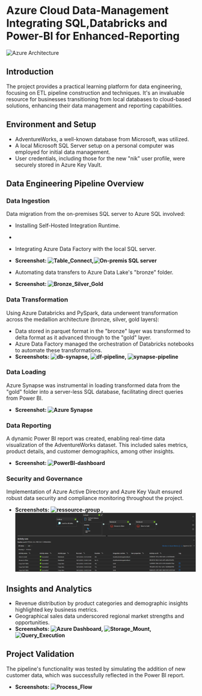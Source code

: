 # Azure Cloud Data-Management Integrating SQL,Databricks and Power-BI for Enhanced-Reporting

![Azure Architecture](https://github.com/neelgandhi108/Azure-Cloud-Data-Management-Integrating-SQL-Databricks-and-Power-BI-for-Enhanced-Reporting/tree/main/assets/Azure_Architecture.png)

## Introduction

The project provides a practical learning platform for data engineering, focusing on ETL pipeline construction and techniques. It's an invaluable resource for businesses transitioning from local databases to cloud-based solutions, enhancing their data management and reporting capabilities.

## Environment and Setup

- AdventureWorks, a well-known database from Microsoft, was utilized.
- A local Microsoft SQL Server setup on a personal computer was employed for initial data management.
- User credentials, including those for the new "nik" user profile, were securely stored in Azure Key Vault.

## Data Engineering Pipeline Overview

### Data Ingestion

Data migration from the on-premises SQL server to Azure SQL involved:

- Installing Self-Hosted Integration Runtime.
- 
- Integrating Azure Data Factory with the local SQL server.
 - **Screenshot:  ![Table_Connect](https://github.com/neelgandhi108/Azure-Cloud-Data-Management-Integrating-SQL-Databricks-and-Power-BI-for-Enhanced-Reporting/tree/main/assets/Table_Connect.png),![On-premis SQL server](https://github.com/neelgandhi108/Azure-Cloud-Data-Management-Integrating-SQL-Databricks-and-Power-BI-for-Enhanced-Reporting/tree/main/assets/On-premis_SQL_server.png)**
   
- Automating data transfers to Azure Data Lake's "bronze" folder.
- **Screenshot: ![Bronze_Silver_Gold](https://github.com/neelgandhi108/Azure-Cloud-Data-Management-Integrating-SQL-Databricks-and-Power-BI-for-Enhanced-Reporting/tree/main/assets/Bronze_Silver_Gold.png)**

### Data Transformation

Using Azure Databricks and PySpark, data underwent transformation across the medallion architecture (bronze, silver, gold layers):

- Data stored in parquet format in the "bronze" layer was transformed to delta format as it advanced through to the "gold" layer.
- Azure Data Factory managed the orchestration of Databricks notebooks to automate these transformations.
- **Screenshots: ![db-synapse](https://github.com/neelgandhi108/Azure-Cloud-Data-Management-Integrating-SQL-Databricks-and-Power-BI-for-Enhanced-Reporting/tree/main/assets/db-synapse.png), ![df-pipeline](https://github.com/neelgandhi108/Azure-Cloud-Data-Management-Integrating-SQL-Databricks-and-Power-BI-for-Enhanced-Reporting/tree/main/assets/df-pipeline.png), ![synapse-pipeline](https://github.com/neelgandhi108/Azure-Cloud-Data-Management-Integrating-SQL-Databricks-and-Power-BI-for-Enhanced-Reporting/tree/main/assets/synapse-pipeline.png)**

### Data Loading

Azure Synapse was instrumental in loading transformed data from the "gold" folder into a server-less SQL database, facilitating direct queries from Power BI.

- **Screenshot: ![Azure Synapse](https://github.com/neelgandhi108/Azure-Cloud-Data-Management-Integrating-SQL-Databricks-and-Power-BI-for-Enhanced-Reporting/tree/main/assets/Azure_Synapse.png)**

### Data Reporting

A dynamic Power BI report was created, enabling real-time data visualization of the AdventureWorks dataset. This included sales metrics, product details, and customer demographics, among other insights.

- **Screenshot: ![PowerBI-dashboard](https://github.com/neelgandhi108/Azure-Cloud-Data-Management-Integrating-SQL-Databricks-and-Power-BI-for-Enhanced-Reporting/tree/main/assets/PowerBI-dashboard.png)**

### Security and Governance

Implementation of Azure Active Directory and Azure Key Vault ensured robust data security and compliance monitoring throughout the project.

- **Screenshots: ![ressource-group](https://github.com/neelgandhi108/Azure-Cloud-Data-Management-Integrating-SQL-Databricks-and-Power-BI-for-Enhanced-Reporting/tree/main/assets/ressource-group.png) , ![Activity_runs](https://github.com/neelgandhi108/Azure-Cloud-Data-Management-Integrating-SQL-Databricks-and-Power-BI-for-Enhanced-Reporting/blob/main/assets/Activity_runs.png)**

## Insights and Analytics

- Revenue distribution by product categories and demographic insights highlighted key business metrics.
- Geographical sales data underscored regional market strengths and opportunities.
- **Screenshots: ![Azure Dashboard](https://github.com/neelgandhi108/Azure-Cloud-Data-Management-Integrating-SQL-Databricks-and-Power-BI-for-Enhanced-Reporting/tree/main/assets/Azure_Dashboard.png), ![Storage_Mount](https://github.com/neelgandhi108/Azure-Cloud-Data-Management-Integrating-SQL-Databricks-and-Power-BI-for-Enhanced-Reporting/tree/main/assets/Storage_Mount.png), ![Query_Execution](https://github.com/neelgandhi108/Azure-Cloud-Data-Management-Integrating-SQL-Databricks-and-Power-BI-for-Enhanced-Reporting/tree/main/assets/Query_Execution.png)**

## Project Validation

The pipeline's functionality was tested by simulating the addition of new customer data, which was successfully reflected in the Power BI report.

- **Screenshots: ![Process_Flow](https://github.com/neelgandhi108/Azure-Cloud-Data-Management-Integrating-SQL-Databricks-and-Power-BI-for-Enhanced-Reporting/tree/main/assets/Process_Flow.png)**
